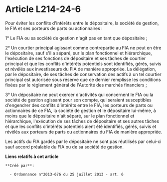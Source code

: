 # Article L214-24-6

Pour éviter les conflits d'intérêts entre le dépositaire, la société de gestion, le FIA et ses porteurs de parts ou
actionnaires : 

1° Le FIA ou sa société de gestion n'agit pas en tant que dépositaire ; 

2° Un courtier principal agissant comme contrepartie au FIA ne peut en être le dépositaire, sauf s'il a séparé, sur le plan
fonctionnel et hiérarchique, l'exécution de ses fonctions de dépositaire et ses tâches de courtier principal et que les
conflits d'intérêts potentiels sont identifiés, gérés, suivis et révélés aux investisseurs du FIA de manière appropriée. La
délégation, par le dépositaire, de ses tâches de conservation des actifs à un tel courtier principal est autorisée sous
réserve que ce dernier remplisse les conditions fixées par le règlement général de l'Autorité des marchés financiers ; 

3° Un dépositaire ne peut exercer d'activités qui concernent le FIA ou la société de gestion agissant pour son compte, qui
seraient susceptibles d'engendrer des conflits d'intérêts entre le FIA, les porteurs de parts ou actionnaires de ce FIA, la
société de gestion et le dépositaire lui-même, à moins que le dépositaire n'ait séparé, sur le plan fonctionnel et
hiérarchique, l'exécution de ses tâches de dépositaire et ses autres tâches et que les conflits d'intérêts potentiels aient
été identifiés, gérés, suivis et révélés aux porteurs de parts ou actionnaires du FIA de manière appropriée. 

Les actifs du FIA gardés par le dépositaire ne sont pas réutilisés par celui-ci sauf accord préalable du FIA ou de sa société
de gestion.

**Liens relatifs à cet article**

	**Créé par**:

	  - Ordonnance n°2013-676 du 25 juillet 2013 - art. 6
